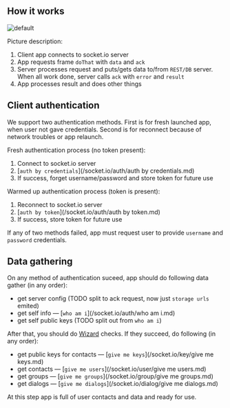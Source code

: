 ## How it works
![default](https://cloud.githubusercontent.com/assets/312855/6000541/c503928e-ab2a-11e4-8573-16f965af551e.png)

Picture description:
  1. Client app connects to socket.io server
  2. App requests frame `doThat` with `data` and `ack`
  3. Server processes request and puts/gets data to/from `REST/DB` server.
     When all work done, server calls `ack` with `error` and `result` 
  4. App processes result and does other things

## Client authentication
We support two authentication methods. First is for fresh launched app, when user not gave credentials.
Second is for reconnect because of network troubles or app relaunch.

Fresh authentication process (no token present):
  1. Connect to socket.io server
  2. [`auth by credentials`](/socket.io/auth/auth by credentials.md)
  3. If success, forget username/password and store token for future use

Warmed up authentication process (token is present):
  1. Reconnect to socket.io server
  2. [`auth by token`](/socket.io/auth/auth by token.md)
  3. If success, store token for future use

If any of two methods failed, app must request user to provide `username` and `password` credentials.

## Data gathering
On any method of authentication suceed, app should do following data gather (in any order):
  - get server config (TODO split to ack request, now just `storage urls` emited)
  - get self info — [`who am i`](/socket.io/auth/who am i.md)
  - get self public keys (TODO split out from `who am i`)

After that, you should do [Wizard](/wizard.md) checks. If they succeed, do following (in any order):
  - get public keys for contacts — [`give me keys`](/socket.io/key/give me keys.md)
  - get contacts — [`give me users`](/socket.io/user/give me users.md)
  - get groups — [`give me groups`](/socket.io/group/give me groups.md)
  - get dialogs — [`give me dialogs`](/socket.io/dialog/give me dialogs.md)

At this step app is full of user contacts and data and ready for use. 

